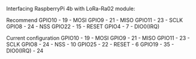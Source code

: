 Interfacing RaspberryPi 4b with LoRa-Ra02 module:

Recommend
GPIO10 - 19 - MOSI
GPIO9  - 21 - MISO
GPIO11 - 23 - SCLK
GPIO8  - 24 - NSS
GPIO22 - 15 - RESET
GPIO4  - 7  - DIO0(IRQ)

Current configuration
GPIO10 - 19 - MOSI
GPIO9  - 21 - MISO
GPIO11 - 23 - SCLK
GPIO8  - 24 - NSS - 10
GPIO25 - 22 - RESET - 6
GPIO19 - 35 - DIO0(IRQ) - 24